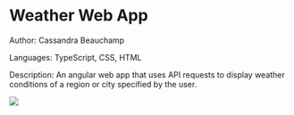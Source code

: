# Weather Web App

Author: Cassandra Beauchamp

Languages: TypeScript, CSS, HTML

Description: An angular web app that uses API requests to display weather conditions of a region or city specified by the user. 

![](https://github.com/WeatherWebAppAngularAPIUX/Weather.gif)
